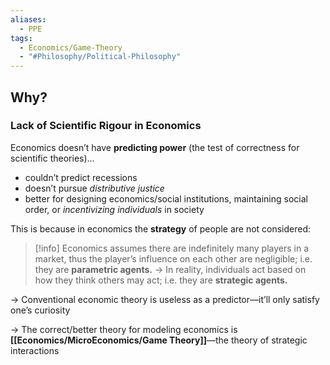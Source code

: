 ```yaml
---
aliases:
  - PPE
tags:
  - Economics/Game-Theory
  - "#Philosophy/Political-Philosophy"
---
```


## Why?

### Lack of Scientific Rigour in Economics

Economics doesn’t have **predicting power** (the test of correctness for scientific theories)…

- couldn’t predict recessions
- doesn’t pursue _distributive justice_
- better for designing economics/social institutions, maintaining social order, or _incentivizing individuals_ in society

This is because in economics the **strategy** of people are not considered:

> [!info] Economics assumes there are indefinitely many players in a market, thus the player’s influence on each other are negligible; i.e. they are **parametric agents.**
> → In reality, individuals act based on how they think others may act; i.e. they are **strategic agents.**

→ Conventional economic theory is useless as a predictor—it’ll only satisfy one’s curiosity

→ The correct/better theory for modeling economics is **[[Economics/MicroEconomics/Game Theory]]**—the theory of strategic interactions

###
